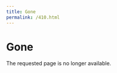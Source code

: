 ```yaml
---
title: Gone
permalink: /410.html
---
```


# Gone

The requested page is no longer available.

<script>plausible("410",{ props: { path: document.location.pathname } });</script>
